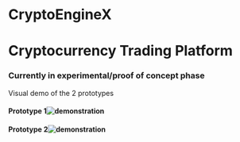 # CryptoEngineX

# Cryptocurrency Trading Platform

 ### Currently in experimental/proof of concept phase

Visual demo of the 2 prototypes



#### Prototype 1![demonstration](http://g.recordit.co/H6GyyqS4pY.gif)




#### Prototype 2![demonstration](http://g.recordit.co/tSYUM18nM8.gif)




